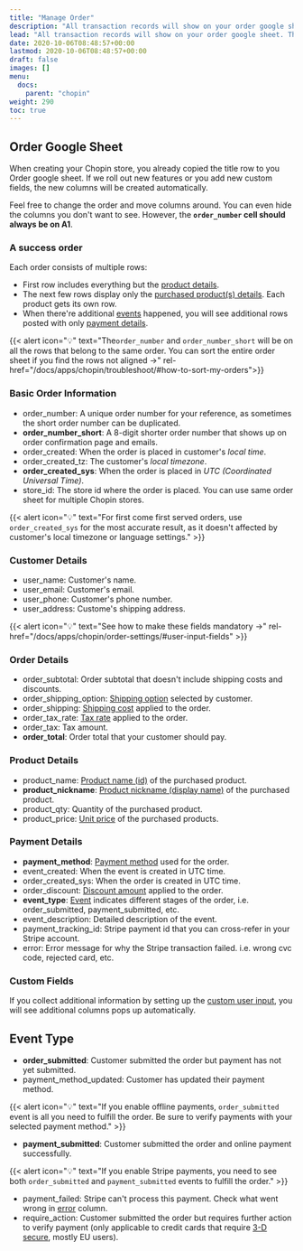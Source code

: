 ```yaml
---
title: "Manage Order"
description: "All transaction records will show on your order google sheet. This page will show you how to understand your order data. You can easily view, organize, and analyze your data within google sheets."
lead: "All transaction records will show on your order google sheet. This page will show you how to understand your order data. You can easily view, organize, and analyze your data within google sheets."
date: 2020-10-06T08:48:57+00:00
lastmod: 2020-10-06T08:48:57+00:00
draft: false
images: []
menu:
  docs:
    parent: "chopin"
weight: 290
toc: true
---
```


## Order Google Sheet

When creating your Chopin store, you already copied the title row to you Order google sheet. If we roll out new features or you add new custom fields, the new columns will be created automatically.

Feel free to change the order and move columns around. You can even hide the columns you don't want to see. However, the **`order_number` cell should always be on A1**.

### A success order

Each order consists of multiple rows:

- First row includes everything but the [product details](#product-details).
- The next few rows display only the [purchased product(s) details](#product-details). Each product gets its own row.
- When there're additional [events](#event-type) happened, you will see additional rows posted with only [payment details](#payment-details).

{{< alert icon="💡" text="The`order_number` and `order_number_short` will be on all the rows that belong to the same order. You can sort the entire order sheet if you find the rows not aligned →" rel-href="/docs/apps/chopin/troubleshoot/#how-to-sort-my-orders">}}

### Basic Order Information

- order_number: A unique order number for your reference, as sometimes the short order number can be duplicated.
- **order_number_short**: A 8-digit shorter order number that shows up on order confirmation page and emails.
- order_created: When the order is placed in customer's *local time*.
- order_created_tz: The customer's *local timezone*.
- **order_created_sys**: When the order is placed in *UTC (Coordinated Universal Time)*.
- store_id: The store id where the order is placed. You can use same order sheet for multiple Chopin stores.

{{< alert icon="💡" text="For first come first served orders, use `order_created_sys` for the most accurate result, as it doesn't affected by customer's local timezone or language settings." >}}

### Customer Details

- user_name: Customer's name.
- user_email: Customer's email.
- user_phone: Customer's phone number.
- user_address: Custome's shipping address.

{{< alert icon="💡" text="See how to make these fields mandatory →" rel-href="/docs/apps/chopin/order-settings/#user-input-fields" >}}

### Order Details

- order_subtotal: Order subtotal that doesn't include shipping costs and discounts.
- order_shipping_option: [Shipping option](/docs/apps/chopin/order-settings/#shipping) selected by customer.
- order_shipping: [Shipping cost](/docs/apps/chopin/order-settings/#shipping) applied to the order.
- order_tax_rate: [Tax rate](/docs/apps/chopin/order-settings/#tax) applied to the order.
- order_tax: Tax amount.
- **order_total**: Order total that your customer should pay.

### Product Details

- product_name: [Product name (id)](/docs/apps/chopin/product-configuration/#name-required) of the purchased product.
- **product_nickname**: [Product nickname (display name)](/docs/apps/chopin/product-configuration/#nickname) of the purchased product.
- product_qty: Quantity of the purchased product.
- product_price: [Unit price](/docs/apps/chopin/product-configuration/#price-required) of the purchased products.

### Payment Details

- **payment_method**: [Payment method](https://apiobuild.com/docs/docs/apps/chopin/payments/) used for the order.
- event_created: When the event is created in UTC time.
- order_created_sys: When the order is created in UTC time.
- order_discount: [Discount amount](/docs/apps/chopin/order-settings/#discount) applied to the order.
- **event_type**: [Event](#event-type) indicates different stages of the order, i.e. order_submitted, payment_submitted, etc.
- event_description: Detailed description of the event.
- payment_tracking_id: Stripe payment id that you can cross-refer in your Stripe account.
- error: Error message for why the Stripe transaction failed. i.e. wrong cvc code, rejected card, etc.

### Custom Fields

If you collect additional information by setting up the [custom user input](/docs/apps/chopin/order-settings/#user-input-fields), you will see additional columns pops up automatically.

## Event Type

- **order_submitted**: Customer submitted the order but payment has not yet submitted.
- payment_method_updated: Customer has updated their payment method.

{{< alert icon="💡" text="If you enable offline payments, `order_submitted` event is all you need to fulfill the order. Be sure to verify payments with your selected payment method." >}}

- **payment_submitted**: Customer submitted the order and online payment successfully.

{{< alert icon="💡" text="If you enable Stripe payments, you need to see both `order_submitted` and `payment_submitted` events to fulfill the order." >}}

- payment_failed: Stripe can't process this payment. Check what went wrong in [error](#payment-details) column.
- require_action: Customer submitted the order but requires further action to verify payment (only applicable to credit cards that require [3-D secure](https://en.wikipedia.org/wiki/3-D_Secure), mostly EU users).

<!--- hide
## Basic Tricks

Here are some basic configurations you can utilize within google sheets to help you more organized. More advanced tricks coming up soon!

{{< alert icon="💡" text="You can find more formulas, functions, and formatting options in Google's official  docs →" ext-href="https://support.google.com/docs/topic/9054603" >}}

### Notification

### Freeze

### Color Coding